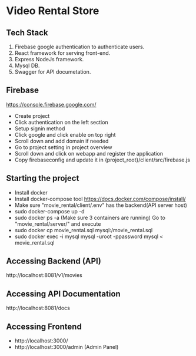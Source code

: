 # Video Rental Store

## Tech Stack

 1. Firebase google authentication to authenticate users.
 2. React framework for serving front-end.
 3. Express NodeJs framework.
 4. Mysql DB.
 5. Swagger for API documetation.

## Firebase

https://console.firebase.google.com/

- Create project
- Click authentication on the left section
- Setup signin method 
- Click google and click enable on top right
- Scroll down and add domain if needed
- Go to project setting in project overview
- Scroll down and click on webapp and register the application
- Copy firebaseconfig and update it in {project_root}/client/src/firebase.js


## Starting the project

- Install docker
- Install docker-compose tool https://docs.docker.com/compose/install/
- Make sure "movie_rental/client/.env" has the backend(API server host)
- sudo docker-compose up -d
- sudo docker ps -a (Make sure 3 containers are running)
 Go to "movie_rental/server/" and execute 
- sudo docker cp movie_rental.sql mysql:/movie_rental.sql
- sudo docker exec -i mysql mysql -uroot -ppassword mysql < movie_rental.sql

## Accessing Backend (API)

http://localhost:8081/v1/movies

## Accessing API Documentation

http://localhost:8081/docs

## Accessing Frontend

- http://localhost:3000/
- http://localhost:3000/admin (Admin Panel)






